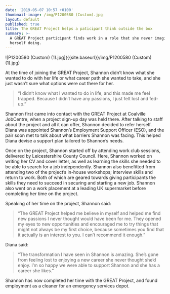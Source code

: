```yaml
---
date: '2019-05-07 10:57 +0100'
thumbnail-image: /img/P1200580 (Custom).jpg
layout: default
published: true
title: The GREAT Project helps a paticipant think outside the box
summary: >-
  A GREAT Project participant finds work in a role that she never imagined
  herself doing.
---
```

![P1200580 (Custom) (1).jpg]({{site.baseurl}}/img/P1200580 (Custom) (1).jpg)

At the time of joining the GREAT Project, Shannon didn’t know what she wanted to do with her life or what career path she wanted to take, and she just wasn’t sure what options were out there for her. 

> “I didn’t know what I wanted to do in life, and this made me feel trapped. Because I didn’t have any passions, I just felt lost and fed-up.”

Shannon first came into contact with the GREAT Project at Coalville JobCentre, when a project sign-up day was held there. After talking to staff about the project and all it can offer, Shannon decided to refer herself. Diana was appointed Shannon’s Employment Support Officer (ESO), and the pair soon met to talk about what barriers Shannon was facing. This helped Diana devise a support plan tailored to Shannon’s needs.

Once on the project, Shannon started off by attending work club sessions, delivered by Leicestershire County Council. Here, Shannon worked on writing her CV and cover letter, as well as learning the skills she needed to be able to search for a job independently. Shannon also benefitted from attending two of the project’s in-house workshops; interview skills and return to work. Both of which are geared towards giving participants the skills they need to succeed in securing and starting a new job. Shannon also went on a work placement at a leading UK supermarket before completing her time on the project. 

Speaking of her time on the project, Shannon said: 

> “The GREAT Project helped me believe in myself and helped me find new passions I never thought would have been for me. They opened my eyes to new opportunities and encouraged me to try things that might not always be my first choice, because sometimes you find that it actually is an interest to you. I can’t recommend it enough.”


Diana said:

> “The transformation I have seen in Shannon is amazing. She’s gone from feeling lost to enjoying a new career she never thought she’d enjoy. I’m so happy we were able to support Shannon and she has a career she likes.”

Shannon has now completed her time with the GREAT Project, and found employment as a cleaner for an emergency services depot.   
